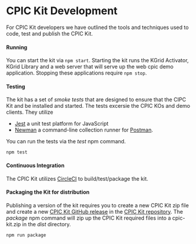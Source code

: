 # CPIC Kit Development
For CPIC Kit developers we have outlined the tools and techniques used to code, test and publish
the CPIC Kit.  

#### Running
You can start the kit via ```npm start```.  Starting the kit runs the KGrid Activator,
KGrid Library and a web server that will serve up the web cpic demo application.  Stopping these applications
require ```npm stop```.

#### Testing
The kit has a set of _smoke tests_ that are designed to ensure that the CIPC Kit and be installed and started. The tests
excersie the CPIC KOs and demo clients.  They utilize
* [Jest](https://jestjs.io/) a unit test platform for JavaScript
* [Newman](https://www.npmjs.com/package/newman) a command-line collection runner for [Postman](https://www.getpostman.com/).

You can run the tests via the _test_ npm command.

```npm test```

#### Continuous Integration
The CPIC Kit utilizes [CircleCI](https://circleci.com/gh/kgrid-demos/cpic-kit) to build/test/package the kit.

#### Packaging the Kit for distribution
Publishing a version of the kit requires you to create a new CPIC Kit zip file and create a new
[CPIC Kit GitHub release](https://github.com/kgrid-objects/cpic-collection/releases) in the
[CPIC Kit repository](https://github.com/kgrid-objects/cpic-collection).  The _package_ npm command will zip
up the CPIC Kit required files into a cpic-kit.zip in the _dist_ directory.

```npm run package```
